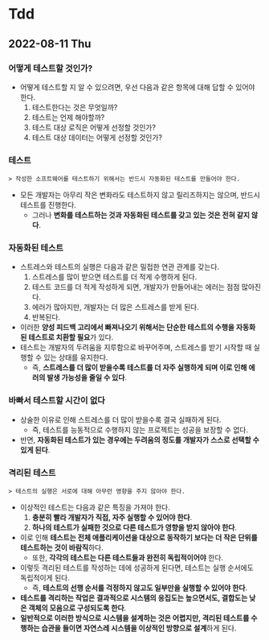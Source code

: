 # Tdd
## 2022-08-11 Thu
### 어떻게 테스트할 것인가?
* 어떻게 테스트할 지 알 수 있으려면, 우선 다음과 같은 항목에 대해 답할 수 있어야 한다.
  1. 테스트한다는 것은 무엇일까?
  2. 테스트는 언제 해야할까?
  3. 테스트 대상 로직은 어떻게 선정할 것인가?
  4. 테스트 대상 데이터는 어떻게 선정할 것인가?

### 테스트
```
> 작성한 소프트웨어를 테스트하기 위해서는 반드시 자동화된 테스트를 만들어야 한다.
```
* 모든 개발자는 아무리 작은 변화라도 테스트하지 않고 릴리즈하지는 않으며, 반드시 테스트를 진행한다.
  * 그러나 **변화를 테스트하는 것과 자동화된 테스트를 갖고 있는 것은 전혀 같지 않다**.

### 자동화된 테스트
* 스트레스와 테스트의 실행은 다음과 같은 밀접한 연관 관계를 갖는다.
  1. 스트레스를 많이 받으면 테스트를 더 적게 수행하게 된다.
  2. 테스트 코드를 더 적게 작성하게 되면, 개발자가 만들어내는 에러는 점점 많아진다.
  3. 에러가 많아지만, 개발자는 더 많은 스트레스를 받게 된다.
  4. 반복된다.
* 이러한 **양성 피드백 고리에서 빠져나오기 위해서는 단순한 테스트의 수행을 자동화된 테스트로 치환할 필요**가 있다.
* 테스트는 개발자의 두려움을 지루함으로 바꾸어주며, 스트레스를 받기 시작할 때 실행할 수 있는 상태를 유지한다.
  * 즉, **스트레스를 더 많이 받을수록 테스트를 더 자주 실행하게 되며 이로 인해 에러의 발생 가능성을 줄일 수 있다**.

### 바빠서 테스트할 시간이 없다
* 상술한 이유로 인해 스트레스를 더 많이 받을수록 결국 실패하게 된다.
  * 즉, 테스트를 능동적으로 수행하지 않는 프로젝트는 성공을 보장할 수 없다.
* 반면, **자동화된 테스트가 있는 경우에는 두려움의 정도를 개발자가 스스로 선택할 수 있게 된다**.

### 격리된 테스트
```
> 테스트의 실행은 서로에 대해 아무런 영향을 주지 않아야 한다.
```
* 이상적인 테스트는 다음과 같은 특징을 가져야 한다.
  1. **충분히 빨라 개발자가 직접, 자주 실행할 수 있어야 한다**.
  2. **하나의 테스트가 실패한 것으로 다른 테스트가 영향을 받지 않아야 한다**.
* 이로 인해 **테스트는 전체 애플리케이션을 대상으로 동작하기 보다는 더 작은 단위를 테스트하는 것이 바람직**하다.
  * 또한, **각각의 테스트는 다른 테스트들과 완전히 독립적이어야** 한다.
* 이렇듯 격리된 테스트를 작성하는 데에 성공하게 된다면, 테스트는 실행 순서에도 독립적이게 된다.
  * 즉, **테스트의 선행 순서를 걱정하지 않고도 일부만을 실행할 수 있어야 한다**.
* **테스트를 격리하는 작업은 결과적으로 시스템의 응집도는 높으면서도, 결합도는 낮은 객체의 모음으로 구성되도록 한다**. 
* **일반적으로 이러한 방식으로 시스템을 설계하는 것은 어렵지만, 격리된 테스트를 수행하는 습관을 들이면 자연스레 시스템을 이상적인 방향으로 설계**하게 된다.